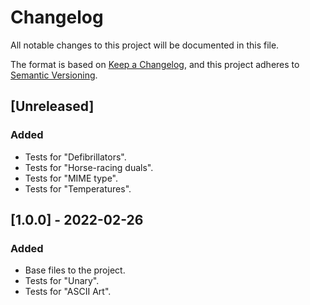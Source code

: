# Changelog
All notable changes to this project will be documented in this file.

The format is based on [Keep a Changelog](https://keepachangelog.com/en/1.0.0/),
and this project adheres to [Semantic Versioning](https://semver.org/spec/v2.0.0.html).

## [Unreleased]
### Added
- Tests for "Defibrillators".
- Tests for "Horse-racing duals".
- Tests for "MIME type".
- Tests for "Temperatures".

## [1.0.0] - 2022-02-26
### Added
- Base files to the project.
- Tests for "Unary".
- Tests for "ASCII Art".
